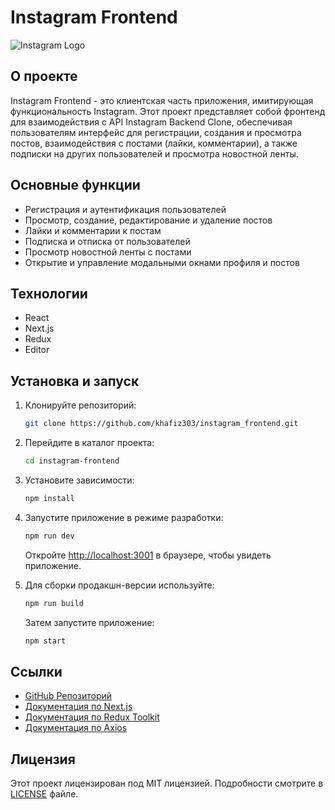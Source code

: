 # Instagram Frontend

![Instagram Logo](https://upload.wikimedia.org/wikipedia/commons/a/a5/Instagram_icon.png)

## О проекте

Instagram Frontend - это клиентская часть приложения, имитирующая функциональность Instagram. Этот проект представляет собой фронтенд для взаимодействия с API Instagram Backend Clone, обеспечивая пользователям интерфейс для регистрации, создания и просмотра постов, взаимодействия с постами (лайки, комментарии), а также подписки на других пользователей и просмотра новостной ленты.

## Основные функции

- Регистрация и аутентификация пользователей
- Просмотр, создание, редактирование и удаление постов
- Лайки и комментарии к постам
- Подписка и отписка от пользователей
- Просмотр новостной ленты с постами
- Открытие и управление модальными окнами профиля и постов

## Технологии

- React
- Next.js
- Redux
- Editor



## Установка и запуск

1. Клонируйте репозиторий:

    ```bash
    git clone https://github.com/khafiz303/instagram_frontend.git
    ```

2. Перейдите в каталог проекта:

    ```bash
    cd instagram-frontend
    ```

3. Установите зависимости:

    ```bash
    npm install
    ```

4. Запустите приложение в режиме разработки:

    ```bash
    npm run dev
    ```

   Откройте [http://localhost:3001](http://localhost:3001) в браузере, чтобы увидеть приложение.

5. Для сборки продакшн-версии используйте:

    ```bash
    npm run build
    ```

   Затем запустите приложение:

    ```bash
    npm start
    ```

## Ссылки

- [GitHub Репозиторий](https://github.com/khafiz303/instagram_frontend.git)
- [Документация по Next.js](https://nextjs.org/docs)
- [Документация по Redux Toolkit](https://redux-toolkit.js.org/)
- [Документация по Axios](https://axios-http.com/docs/intro)

## Лицензия

Этот проект лицензирован под MIT лицензией. Подробности смотрите в [LICENSE](LICENSE) файле.
